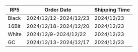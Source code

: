|**RP5**|   **Order Date**    |**Shipping Time**|
|-------|---------------------|-----------------|
| Black |2024/12/12-2024/12/23|   2024/12/23    |
| 16Bit |2024/12/18-2024/12/20|   2024/12/23    |
| White |2024/12/9-2024/12/22 |   2024/12/23    |
|  GC   |2024/12/13-2024/12/17|   2024/12/23    |
